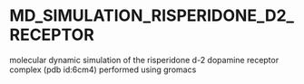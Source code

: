 # MD_SIMULATION_RISPERIDONE_D2_RECEPTOR
molecular dynamic simulation of the risperidone d-2 dopamine receptor complex (pdb id:6cm4) performed using gromacs
